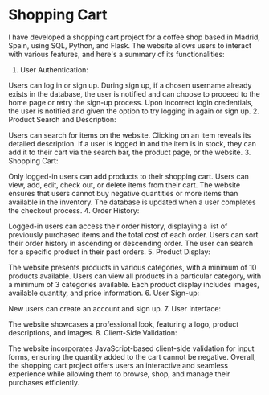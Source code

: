 # Shopping Cart
I have developed a shopping cart project for a coffee shop based in Madrid, Spain, using SQL, Python, and Flask. The website allows users to interact with various features, and here's a summary of its functionalities:
<br>
1. User Authentication:

Users can log in or sign up.
During sign up, if a chosen username already exists in the database, the user is notified and can choose to proceed to the home page or retry the sign-up process.
Upon incorrect login credentials, the user is notified and given the option to try logging in again or sign up.
2. Product Search and Description:

Users can search for items on the website.
Clicking on an item reveals its detailed description.
If a user is logged in and the item is in stock, they can add it to their cart via the search bar, the product page, or the website.
3. Shopping Cart:

Only logged-in users can add products to their shopping cart.
Users can view, add, edit, check out, or delete items from their cart.
The website ensures that users cannot buy negative quantities or more items than available in the inventory.
The database is updated when a user completes the checkout process.
4. Order History:

Logged-in users can access their order history, displaying a list of previously purchased items and the total cost of each order.
Users can sort their order history in ascending or descending order.
The user can search for a specific product in their past orders.
5. Product Display:

The website presents products in various categories, with a minimum of 10 products available.
Users can view all products in a particular category, with a minimum of 3 categories available.
Each product display includes images, available quantity, and price information.
6. User Sign-up:

New users can create an account and sign up.
7. User Interface:

The website showcases a professional look, featuring a logo, product descriptions, and images.
8. Client-Side Validation:

The website incorporates JavaScript-based client-side validation for input forms, ensuring the quantity added to the cart cannot be negative.
Overall, the shopping cart project offers users an interactive and seamless experience while allowing them to browse, shop, and manage their purchases efficiently.

